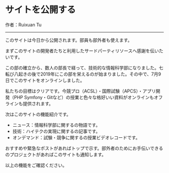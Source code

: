 # サイトを公開する

作者：Ruixuan Tu

---

このサイトは今日から公開されます。部員も部外者も使えます。

まずこのサイトの開発者たちと利用したサードパーティリソースへ感謝を伝いたいです。

この部の確立から、数人の部長で経って、技術的な情報科学部になりました。七転び八起きの後で2019年にこの部を栄えるのが始まりました。その中で、7月9日でこのサイトをオンラインしました。

私たちの目標はクリアです。今競プロ（ACSL）・国際試験（APCS）・アプリ開発（PHP Symfony・Gitなど）の授業と色々な格好いい資料がオンラインもオフラインも提供されます。

次はこのサイトの機能紹介です。

- ニュース：情報科学部に関するの物語です。
- 技術：ハイテクの実現に関するの記事です。
- オンデマンド：試験・競争に関するの授業ビデオレコードです。

おすすめや緊急なポストがあればトップで示す。部外者のためにお手伝いできるのプロジェクトがあればこのサイトも通知します。

以上の機能をご確認ください。